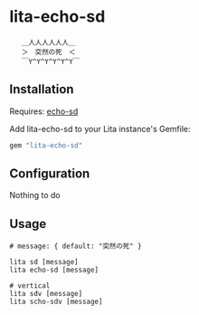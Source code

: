 # lita-echo-sd

``` shell
   ＿人人人人人人＿
   ＞　突然の死　＜
   ￣Y^Y^Y^Y^Y^Y￣
```

## Installation

Requires: [echo-sd](https://raw.githubusercontent.com/fumiyas/home-commands/master/echo-sd)

Add lita-echo-sd to your Lita instance's Gemfile:

``` ruby
gem "lita-echo-sd"
```

## Configuration

Nothing to do

## Usage

``` shell
# message: { default: "突然の死" }

lita sd [message]
lita echo-sd [message]

# vertical
lita sdv [message]
lita scho-sdv [message]
```
